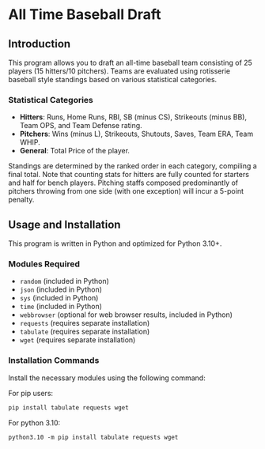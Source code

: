 # All Time Baseball Draft

## Introduction
This program allows you to draft an all-time baseball team consisting of 25 players (15 hitters/10 pitchers). Teams are evaluated using rotisserie baseball style standings based on various statistical categories.

### Statistical Categories
- **Hitters**: Runs, Home Runs, RBI, SB (minus CS), Strikeouts (minus BB), Team OPS, and Team Defense rating.
- **Pitchers**: Wins (minus L), Strikeouts, Shutouts, Saves, Team ERA, Team WHIP.
- **General**: Total Price of the player.

Standings are determined by the ranked order in each category, compiling a final total. Note that counting stats for hitters are fully counted for starters and half for bench players. Pitching staffs composed predominantly of pitchers throwing from one side (with one exception) will incur a 5-point penalty.

## Usage and Installation
This program is written in Python and optimized for Python 3.10+.

### Modules Required
- `random` (included in Python)
- `json` (included in Python)
- `sys` (included in Python)
- `time` (included in Python)
- `webbrowser` (optional for web browser results, included in Python)
- `requests` (requires separate installation)
- `tabulate` (requires separate installation)
- `wget` (requires separate installation)

### Installation Commands
Install the necessary modules using the following command:

For pip users:
```markdown
pip install tabulate requests wget
```

For python 3.10:
```markdown
python3.10 -m pip install tabulate requests wget
```



